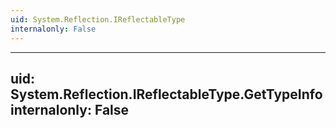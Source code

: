 ```yaml
---
uid: System.Reflection.IReflectableType
internalonly: False
---
```


---
uid: System.Reflection.IReflectableType.GetTypeInfo
internalonly: False
---

